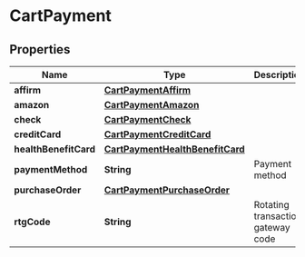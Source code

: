 
# CartPayment

## Properties
Name | Type | Description | Notes
------------ | ------------- | ------------- | -------------
**affirm** | [**CartPaymentAffirm**](CartPaymentAffirm.md) |  |  [optional]
**amazon** | [**CartPaymentAmazon**](CartPaymentAmazon.md) |  |  [optional]
**check** | [**CartPaymentCheck**](CartPaymentCheck.md) |  |  [optional]
**creditCard** | [**CartPaymentCreditCard**](CartPaymentCreditCard.md) |  |  [optional]
**healthBenefitCard** | [**CartPaymentHealthBenefitCard**](CartPaymentHealthBenefitCard.md) |  |  [optional]
**paymentMethod** | **String** | Payment method |  [optional]
**purchaseOrder** | [**CartPaymentPurchaseOrder**](CartPaymentPurchaseOrder.md) |  |  [optional]
**rtgCode** | **String** | Rotating transaction gateway code |  [optional]



